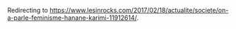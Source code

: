 Redirecting to
<https://www.lesinrocks.com/2017/02/18/actualite/societe/on-a-parle-feminisme-hanane-karimi-11912614/>.
